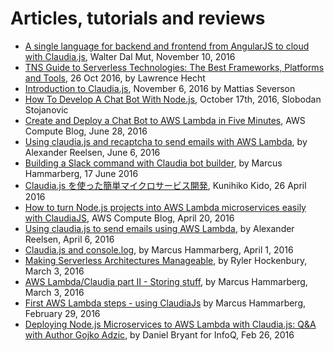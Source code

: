 # Articles, tutorials and reviews 

* [A single language for backend and frontend from AngularJS to cloud with Claudia.js](http://www.slideshare.net/wdalmut/a-single-language-for-backend-and-frontend-from-angularjs-to-cloud-with-claudiajs), Walter Dal Mut, November 10, 2016
* [TNS Guide to Serverless Technologies: The Best Frameworks, Platforms and Tools](http://thenewstack.io/tns-guide-serverless-technologies-best-frameworks-platforms-tools/), 26 Oct 2016, by Lawrence Hecht
* [Introduction to Claudia.js](https://blog.jayway.com/2016/11/06/introduction-to-claudia-js/), November 6, 2016 by Mattias Severson
* [How To Develop A Chat Bot With Node.js](https://www.smashingmagazine.com/2016/10/how-to-develop-a-chat-bot-with-node-js/), October 17th, 2016, Slobodan Stojanovic
* [Create and Deploy a Chat Bot to AWS Lambda in Five Minutes](https://aws.amazon.com/blogs/compute/create-and-deploy-a-chat-bot-to-aws-lambda-in-five-minutes/), AWS Compute Blog, June 28, 2016
* [Using claudia.js and recaptcha to send emails with AWS Lambda](https://spinscale.de/posts/2016-06-16-using-claudia-js-and-recaptcha-to-send-emails-with-aws-lambda.html), by Alexander Reelsen, June 6, 2016
* [Building a Slack command with Claudia bot builder](http://www.marcusoft.net/2016/06/claudia-bot-builder.html),  by Marcus Hammarberg, 17 June 2016
* [Claudia.js を使った簡単マイクロサービス開発](http://dev.classmethod.jp/etc/microservices-with-claudiajs/), Kunihiko Kido, 26 April 2016
* [How to turn Node.js projects into AWS Lambda microservices easily with ClaudiaJS](https://aws.amazon.com/blogs/compute/how-to-turn-node-js-projects-into-aws-lambda-microservices-easily-with-claudiajs/), AWS Compute Blog, April 20, 2016
* [Using claudia.js to send emails using AWS Lambda](https://spinscale.de/posts/2016-04-06-using-claudia-js-to-send-emails-using-aws-lambda.html), by Alexander Reelsen, April 6, 2016
* [Claudia.js and console.log](http://www.marcusoft.net/2016/04/claudiajs-and-consolelog.html), by Marcus Hammarberg, April 1, 2016
* [Making Serverless Architectures Manageable](http://www.rylerhockenbury.com/blog/making-serverless-architectures-manageable), by Ryler Hockenbury, March 3, 2016
* [AWS Lambda/Claudia part II - Storing stuff](http://www.marcusoft.net/2016/03/aws-lambda-part-ii-storing-stuff.html), by Marcus Hammarberg, March 3, 2016
* [First AWS Lambda steps - using ClaudiaJs](http://www.marcusoft.net/2016/02/first-aws-lamda-steps.html) by Marcus Hammarberg, February 29, 2016
* [Deploying Node.js Microservices to AWS Lambda with Claudia.js: Q&A with Author Gojko Adzic](http://www.infoq.com/news/2016/02/microservices-lambda-claudiajs), by Daniel Bryant for InfoQ, Feb 26, 2016
